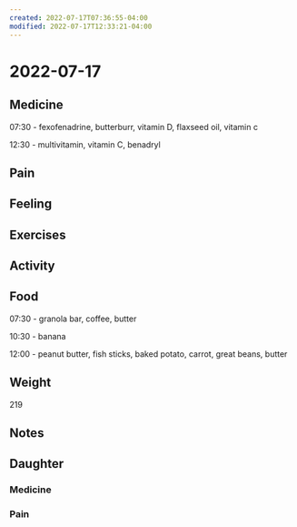 ```yaml
---
created: 2022-07-17T07:36:55-04:00
modified: 2022-07-17T12:33:21-04:00
---
```


# 2022-07-17

## Medicine

07:30 - fexofenadrine, butterburr, vitamin D, flaxseed oil, vitamin c 

12:30 - multivitamin, vitamin C, benadryl 

## Pain


## Feeling


## Exercises


## Activity


## Food

07:30 - granola bar, coffee, butter 

10:30 - banana

12:00 - peanut butter, fish sticks, baked potato, carrot, great beans, butter

## Weight

219


## Notes


## Daughter


### Medicine


### Pain
